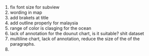 1. fix font size for subview
2. wording in map
3. add brakets at title
4. add outline properly for malaysia
5. range of color is clasging for the ocean
6. lack of annotation for the dounut chart, is it suitable? shit dataset
7. multiline chart, lack of annotation, reduce the size of the of the paragraphs.
8. 
